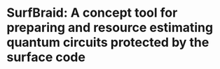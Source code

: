 # SurfBraid: A concept tool for preparing and resource estimating quantum circuits protected by the surface code
